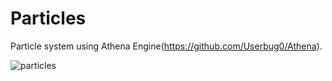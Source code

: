 # Particles
Particle system using Athena Engine(https://github.com/Userbug0/Athena).

![particles](https://user-images.githubusercontent.com/68811145/178103542-82eb7644-2888-4b97-b8eb-c61baa91af27.png)
